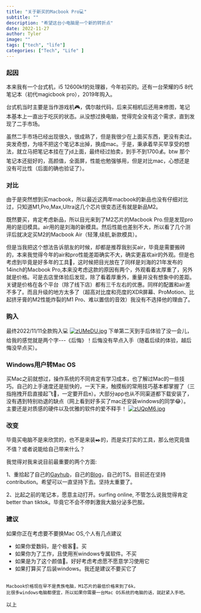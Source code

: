 ```yaml
---
title: "关于新买的Macbook Pro💻"
subtitle: ""
description: "希望这台小电脑是一个新的转折点"
date: 2022-11-27
author: Tyler
image: ""
tags: ["tech", "life"]
categories: ["Tech", "Life" ]
---
```


### 起因
本来我有一个台式机，i5 12600kf的处理器，今年初买的。还有一台荣耀的i5 8代笔记本（初代magicbook pro），2019年购入。

台式机当时主要是当作游戏机🎮，偶尔敲代码，后来买相机后还用来修图，笔记本基本上一直出于吃灰的状态。从没想过换电脑，觉得完全没有这个需求，直到发现了二手市场。

虽然二手市场已经出现很久，很成熟了，但是我很少在上面买东西，更没有卖过。突发奇想，为啥不把这个笔记本出掉，换成mac。于是，秉承着早买早享受的想法，就立马把笔记本挂在了jd上面，最终经过拍卖，到手不到1700💰。btw 那个笔记本还挺好的，高颜值，全面屏，性能也勉强够用，但是对比mac，心想还是没有可比性（后面的确也验证了）。

### 对比
由于是突然想到买macbook，所以最近这两年macbook的新品也没有仔细对比过，只知道M1,Pro,Max,Ultra这几个芯片很变态还有就是新品M2。

既然要买，肯定考虑新品，所以目光来到了M2芯片的Macbook Pro.但是发现pro用的是旧模具。air用的是刘海的新模具。然后性能也差别不大，所以看了几个测评后就决定买M2的Macbook Air（轻薄,续航,新款模具）。

但是当我把这个想法告诉朋友的时候，却都是推荐我别买air，毕竟是需要搬砖的，本来我觉得今年的air和pro性能差距确实不大，确实更喜欢air的外观。但是也考虑到毕竟是好多年的工具🔧，这时候把目光放在了同样是刘海的21年发布的14inch的Macbook Pro,本来没考虑这款的原因有两个，外观看着太厚重了，另外就是价格。可是去店里体验后发现，除了看着厚重外，重量并没有想象中的差距。关键是价格在各个平台（除了线下店）都有三千左右的优惠。同样的配置和air差不多了。而且升级的地方太多了（超高对比度和亮度的XDR屏幕、ProMotion、比起挤牙膏的M2性能炸裂的M1 Pro、难以置信的音效）我没有不选择他的理由了。

### 购入
最终2022/11/11全款购入💻
[![zUMeDU.jpg](https://s1.ax1x.com/2022/11/27/zUMeDU.jpg)](https://imgse.com/i/zUMeDU)
下单第二天到手后体验了没一会儿，给我的感觉就是两个字---《后悔》！后悔没有早点入手（随着后续的体验，越后悔没早点买）。

### Windows用户转Mac OS
买Mac之前就想过，操作系统的不同肯定有学习成本，也了解过Mac的一些技巧。自己的上手速度还是挺快的，一天下来，触摸板的常用技巧基本都掌握了（三指拖拽开启直接起飞🛫️，一定要开启🔛）。大部分app也从不同渠道都下载安装了，没有遇到特别劝退的缺点（网上看到好多买了mac还安装windows的同学😂）。 主要还是对质感的硬件以及优雅的软件的爱不释手！
[![zUQpM6.jpg](https://s1.ax1x.com/2022/11/27/zUQpM6.jpg)](https://imgse.com/i/zUQpM6)

### 改变
毕竟买电脑不是来欣赏的，也不是来装✒️的，而是实打实的工具，那么他究竟值不值？或者说能给自己带来什么？

我觉得对我来说目前最重要的两个方面:

1、重拾起了自己的[Gayhub](https://www.github.com/changzhenlin)，自己的[Blog](https://www.changzhenlin.top)，自己的TS。目前还在坚持contribution。希望可以一直坚持下去。坚持太重要了。

2、比起之前的笔记本，愿意主动打开。surfing online, 不管怎么说我觉得肯定better than tiktok。毕竟它不会不停刺激我大脑分泌多巴胺。

### 建议
如果你正在考虑要不要换Mac OS,个人有几点建议
* 如果你爱数码，是个极客📱。买
* 如果你为了工作，且使用🈶️windows专属软件。不买
* 如果是为了这个颜值🍎。好好考虑考虑愿不愿意学习使用它
* 如果打算买了后装windows。我还是建议不要买它了

```

Macbook价格现在早不是贵族电脑，M1芯片的最低价格来到了6k，
比很多windows电脑都便宜，所以如果你需要一台Mac OS系统的电脑的话，就赶紧入手吧。
```
以上


